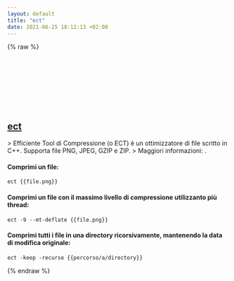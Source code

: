 ```yaml
---
layout: default
title: "ect"
date: 2021-06-25 18:12:13 +02:00
---
```

{% raw %}
<h2 id="ect">
  <a href="/it/common/ect.html">ect</a> <a href="#ect"><svg class="icon">
    <use href="/assets/images/unicode_sprite.svg#link" />
  </svg></a>
</h2>
> Efficiente Tool di Compressione (o ECT) è un ottimizzatore di file scritto in C++. Supporta file PNG, JPEG, GZIP e ZIP.
> Maggiori informazioni: <https://github.com/fhanau/Efficient-Compression-Tool>.

#### Comprimi un file:
```shell
ect {{file.png}}
```
#### Comprimi un file con il massimo livello di compressione utilizzanto più thread:
```shell
ect -9 --mt-deflate {{file.png}}
```
#### Comprimi tutti i file in una directory ricorsivamente, mantenendo la data di modifica originale:
```shell
ect -keep -recurse {{percorso/a/directory}}
```
{% endraw %}